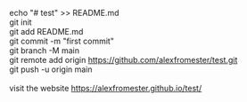 echo "# test" >> README.md <br>
git init <br>
git add README.md <br>
git commit -m "first commit" <br>
git branch -M main <br>
git remote add origin https://github.com/alexfromester/test.git <br>
git push -u origin main <br><br>
visit the website https://alexfromester.github.io/test/